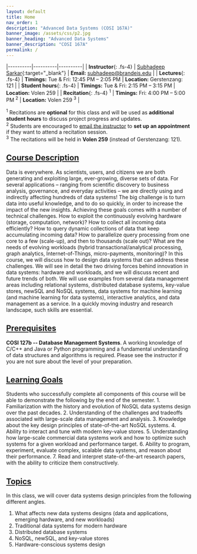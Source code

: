 ```yaml
---
layout: default
title: Home
nav_order: 1
description: "Advanced Data Systems (COSI 167A)"
banner_image: /assets/css/p2.jpg
banner_heading: "Advanced Data Systems"
banner_description: "COSI 167A"
permalink: /
---
```


|----------|----------|----------|
| __Instructor__{: .fs-4} | [<u>Subhadeep Sarkar</u>](https://subhadeep.net){:target="_blank"} | __Email:__ [subhadeep@brandeis.edu](mailto:subhadeep@brandeis.edu) |
| __Lectures__{: .fs-4} | __Timings:__ Tue & Fri: 12:45 PM – 2:05 PM | __Location:__ Gerstenzang: 121 |
| __Student hours__{: .fs-4} | __Timings:__ Tue & Fri: 2:15 PM – 3:15 PM | __Location:__ Volen 259 |
| __Recitation__{: .fs-4} <sup>1</sup> | __Timings:__ Fri: 4:00 PM – 5:00 PM <sup>2</sup> | __Location:__ Volen 259 <sup>3</sup> |

<sup>1</sup> Recitations are __optional__ for this class and will be used as __additional student hours__ to discuss project progress and updates. <br>
<sup>2</sup> Students are encouraged to [email the instructor](mailto:subhadeep@brandeis.edu) to __set up an appointment__ if they want to attend a recitation session. <br> 
<sup>3</sup> The recitations will be held in __Volen 259__ (instead of Gerstenzang: 121). <br>


## <u>Course Description</u>
Data is everywhere. As scientists, users, and citizens we are both generating and exploiting large, ever-growing, diverse sets of data. For several applications – ranging from scientific discovery to business analysis, governance, and everyday activities – we are directly using and indirectly affecting hundreds of data systems! The big challenge is to turn data into useful knowledge, and to do so quickly, in order to increase the impact of the new insights. Achieving these goals comes with a number of technical challenges. How to exploit the continuously evolving hardware (storage, computation, network)? How to collect all incoming data efficiently? How to query dynamic collections of data that keep accumulating incoming data? How to parallelize query processing from one core to a few (scale-up), and then to thousands (scale out)? What are the needs of evolving workloads (hybrid transactional/analytical processing, graph analytics, Internet-of-Things, micro-payments, monitoring)? In this course, we will discuss how to design data systems that can address these challenges. We will see in detail the two driving forces behind innovation in data systems: hardware and workloads, and we will discuss recent and future trends of both. We will use examples from several data management areas including relational systems, distributed database systems, key-value stores, newSQL and NoSQL systems, data systems for machine learning (and machine learning for data systems), interactive analytics, and data management as a service. In a quickly moving industry and research landscape, such skills are essential.

## <u>Prerequisites</u>
__COSI 127b --  Database Management Systems__. A working knowledge of C/C++ and Java or Python programming and a fundamental understanding of data structures and algorithms is required. Please see the instructor if you are not sure about the level of your preparation.

## <u>Learning Goals</u>
Students who successfully complete all components of this course will be able to demonstrate the following by the end of the semester.
    1. Familiarization with the history and evolution of NoSQL data systems design over the past decades. 
    2. Understanding of the challenges and tradeoffs associated with large-scale data management and analysis.
    3. Knowledge about the key design principles of state-of-the-art NoSQL systems.
    4. Ability to interact and tune with modern key-value stores.
    5. Understanding how large-scale commercial data systems work and how to optimize such systems for a given workload and performance target. 
    6. Ability to program, experiment, evaluate complex, scalable data systems, and reason about their performance.
    7. Read and interpret state-of-the-art research papers, with the ability to criticize them constructively.

## <u>Topics</u>
In this class, we will cover data systems design principles from the following different angles.
1.	What affects new data systems designs (data and applications, emerging hardware, and new workloads)
2.	Traditional data systems for modern hardware
3.	Distributed database systems
4.	NoSQL, newSQL, and key-value stores
5.	Hardware-conscious systems design

<!-- 
## Instructor

{% assign instructors = site.staffers | where: 'role', 'Instructor' %}
{% for staffer in instructors %}
{{ staffer }}
{% endfor %}

{% assign teaching_assistants = site.staffers | where: 'role', 'Teaching Assistant' %}
{% assign num_teaching_assistants = teaching_assistants | size %}
{% if num_teaching_assistants != 0 %}

## Teaching Assistants

{% for staffer in teaching_assistants %}
{{ staffer }}
{% endfor %}
{% endif %} -->
